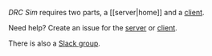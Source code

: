 _DRC Sim_ requires two parts, a [[server|home]] and a [client](https://github.com/rolandoislas/drc-sim-client/wiki).

Need help? Create an issue for the [server](https://github.com/rolandoislas/drc-sim/issues/new) or [client](https://github.com/rolandoislas/drc-sim-client/issues/new).

There is also a [Slack group](https://drcsim.slack.com/shared_invite/MTYwMzkyNTg0NzM4LTE0OTA2NDIzNDMtYTcyM2ViODg0YQ).